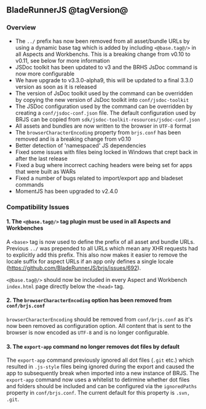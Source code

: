 ## BladeRunnerJS @tagVersion@

### Overview

- The `../` prefix has now been removed from all asset/bundle URLs by using a dynamic base tag which is added by including `<@base.tag@/>` in all Aspects and Workbenchs. This is a breaking change from v0.10 to v0.11, see below for more information
- JSDoc toolkit has been updated to v3 and the BRHS JsDoc command is now more configurable
 - We have upgrade to v3.3.0-alpha9, this will be updated to a final 3.3.0 version as soon as it is released
 - The version of JsDoc toolkit used by the command can be overridden by copying the new version of JsDoc toolkit into `conf/jsdoc-toolkit`
 - The JSDoc configuration used by the command can be overridden by creating a `conf/jsdoc-conf.json` file. The default configuration used by BRJS can be copied from `sdk/jsdoc-toolkit-resources/jsdoc-conf.json`
- All assets and bundles are now written to the browser in `UTF-8` format
 - The `browserCharacterEncoding` property from `brjs.conf` has been removed and is a breaking change from v0.10
- Better detection of 'namespaced' JS dependencies
- Fixed some issues with files being locked in Windows that crept back in after the last release
- Fixed a bug where incorrect caching headers were being set for apps that were built as WARs
- Fixed a number of bugs related to import/export app and bladeset commands
- MomentJS has been upgraded to v2.4.0

### Compatibility Issues

#### 1. The `<@base.tag@/>` tag plugin must be used in all Aspects and Workbenches

A `<base>` tag is now used to define the prefix of all asset and bundle URLs. Previous `../` was prepended to all URLs which mean any XHR requests had to explicitly add this prefix. This also now makes it easier to remove the locale suffix for aspect URLs if an app only defines a single locale (https://github.com/BladeRunnerJS/brjs/issues/692).

`<@base.tag@/>` should now be included in every Aspect and Workbench `index.html` page directly below the `<head>` tag.

#### 2. The `browserCharacterEncoding` option has been removed from `conf/brjs.conf`

`browserCharacterEncoding` should be removed from `conf/brjs.conf` as it's now been removed as configuration option. All content that is sent to the browser is now encoded as `UTF-8` and is no longer configurable.

#### 3. The `export-app` command no longer removes dot files by default

The `export-app` command previously ignored all dot files (`.git` etc.) which resulted in `.js-style` files being ignored during the export and caused the app to subsequently break when imported into a new instance of BRJS. The `export-app` command now uses a whitelist to detirmine whether dot files and folders should be included and can be configured via the `ignoredPaths` property in `conf/brjs.conf`. The current default for this property is `.svn, .git`.
